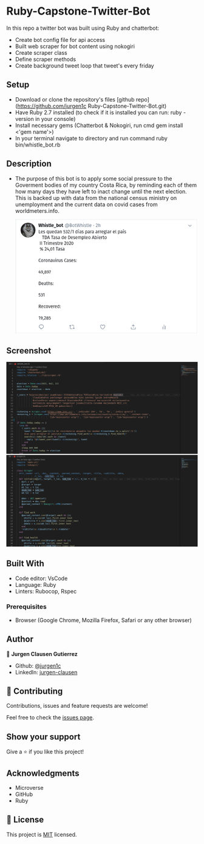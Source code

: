 # Ruby-Capstone-Twitter-Bot

In this repo a twitter bot was built using Ruby and chatterbot:

- Create bot config file for api access
- Built web scraper for bot content using nokogiri
- Create scraper class
- Define scraper methods
- Create background tweet loop that tweet's every friday 

## Setup

- Download or clone the repository's files [github repo](https://github.com/jurgen1c Ruby-Capstone-Twitter-Bot.git)
- Have Ruby 2.7 installed (to check if it is installed you can run: ruby -version in your console)
- Install necessary gems (Chatterbot & Nokogiri, run cmd gem install <'gem name'>)
- In your terminal navigate to directory and run command ruby bin/whistle_bot.rb


## Description

- The purpose of this bot is to apply some social pressure to the Goverment bodies of my country Costa Rica, by reminding each of them how many days they have left to inact change until the next election. This is backed up with data from the national census ministry on unemployment and the current data on covid cases from worldmeters.info.

  ![screenshot](./Media/tweet_example.png)



## Screenshot

![screenshot](./Media/Bot-screeanshot1.png)
![screenshot](./Media/Bot-screenshot2.png)

## Built With

- Code editor: VsCode
- Language: Ruby
- Linters: Rubocop, Rspec


### Prerequisites

- Browser (Google Chrome, Mozilla Firefox, Safari or any other browser)


## Author


👤 **Jurgen Clausen Gutierrez**

- Github: [@jurgen1c](https://github.com/jurgen1c)
- LinkedIn: [jurgen-clausen](https://www.linkedin.com/in/jurgen-clausen-2740061a9/)

## 🤝 Contributing

Contributions, issues and feature requests are welcome!

Feel free to check the [issues page](https://github.com/happiguru/Enumerable_methods).

## Show your support

Give a ⭐️ if you like this project!

## Acknowledgments

- Microverse
- GitHub
- Ruby

## 📝 License

This project is [MIT](lic.url) licensed.

